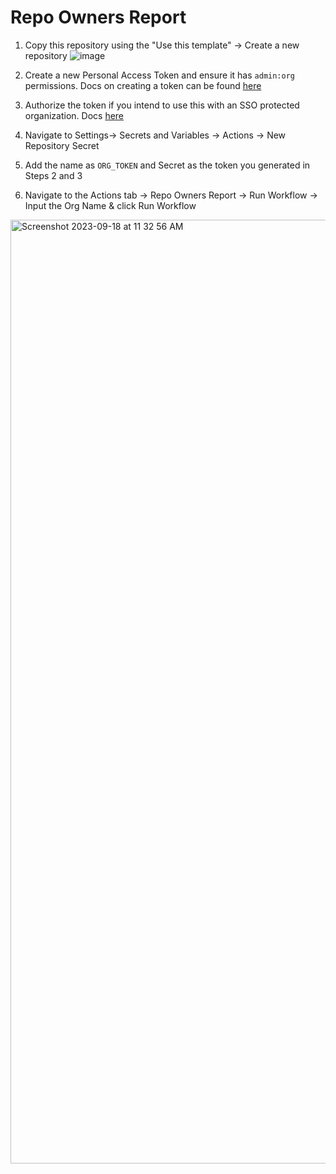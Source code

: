 # Repo Owners Report

1. Copy this repository using the "Use this template" -> Create a new repository
![image](https://github.com/rohitnb/repo-owners-caller/assets/48172220/22f938ed-d4e7-4c83-bbd6-6279184f908c)

2. Create a new Personal Access Token and ensure it has `admin:org` permissions. Docs on creating a token can be found [here](https://docs.github.com/en/enterprise-cloud@latest/authentication/keeping-your-account-and-data-secure/managing-your-personal-access-tokens#creating-a-personal-access-token-classic)
   
3. Authorize the token if you intend to use this with an SSO protected organization. Docs [here](https://docs.github.com/en/enterprise-cloud@latest/authentication/authenticating-with-saml-single-sign-on/authorizing-a-personal-access-token-for-use-with-saml-single-sign-on)

4. Navigate to Settings-> Secrets and Variables -> Actions -> New Repository Secret

5. Add the name as `ORG_TOKEN` and Secret as the token you generated in Steps 2 and 3

6. Navigate to the Actions tab -> Repo Owners Report -> Run Workflow -> Input the Org Name & click Run Workflow
<img width="1510" alt="Screenshot 2023-09-18 at 11 32 56 AM" src="https://github.com/rohitnb/repo-owners-caller/assets/48172220/5e4683a5-a5a5-478a-96ce-a4ced4603b6b">

